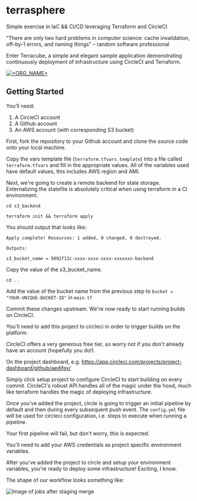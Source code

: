 # terrasphere

Simple exercise in IaC &amp;&amp; CI/CD leveraging Terraform and CircleCI

“There are only two hard problems in computer science: cache invalidation, off-by-1 errors, and naming things” 
– random software professional

Enter Terracube, a simple and elegant sample application demonstrating continuously deployment of infrastructure using CircleCI and Terraform.

[![<ORG_NAME>](https://circleci.com/gh/aedifex/terrasphere.svg?style=svg)](https://app.circleci.com/pipelines/github/aedifex/terrasphere)

## Getting Started

You’ll need:

1.	A CircleCI account
2.	A Github account
3.	An AWS account (with corresponding S3 bucket)

First, fork the repository to your Github account and clone the source code onto your local machine.

Copy the vars template file (`terraform.tfvars.template`) into a file called `terraform.tfvars` and fill in the appropriate values. All of the variables used have default values, this includes AWS region and AMI.

Next, we're going to create a remote backend for state storage. Externalizing the statefile is absolutely critical when using terraform in a CI environment.

`cd s3_backend`

`terraform init && terraform apply`

You should output that looks like:

```
Apply complete! Resources: 1 added, 0 changed, 0 destroyed.

Outputs:

s3_bucket_name = 5092f11c-xxxx-xxxx-xxxx-xxxxxxx-backend
```

Copy the value of the s3_bucket_name.

``cd ..``

Add the value of the bucket name from the previous step to `bucket = "YOUR-UNIQUE-BUCKET-ID"` in `main.tf`

Commit these changes upstream. We're now ready to start running builds on CircleCI.

You'll need to add this project to circleci in order to trigger builds on the platform.

CircleCI offers a very generous free tier, so worry not if you don't already have an account (hopefully you do!).

On the project dashboard, e.g.
https://app.circleci.com/projects/project-dashboard/github/aedifex/

Simply click setup project to configure CircleCI to start building on every commit. CircleCI's robust API handles all of the magic under the hood, much like terraform handles the magic of deploying infrastructure.

Once you've added the project, circle is going to trigger an initial pipeline by default and then during every subsequent push event. The `config.yml` file will be used for circleci configuration, i.e. steps to execute when running a pipeline.

Your first pipeline will fail, but don't worry, this is expected.

You'll need to add your AWS credentials as project specific environment variables.

After you've added the project to circle and setup your environment variables, you're ready to deploy some infrastructure! Exciting, I know.

The shape of our workflow looks something like:

![Image of jobs after staging merge](https://raw.githubusercontent.com/aedifex/terrasphere/.images/TerraformWorkflow.png)

